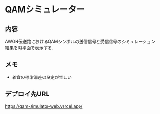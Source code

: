 # QAMシミュレーター
## 内容
AWGN伝送路におけるQAMシンボルの送信信号と受信信号のシミュレーション結果をIQ平面で表示する．

## メモ
- 雑音の標準偏差の設定が怪しい

## デプロイ先URL
https://qam-simulator-web.vercel.app/